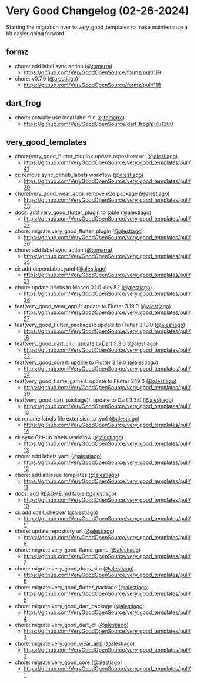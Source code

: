 # Very Good Changelog (02-26-2024)

Starting the migration over to very_good_templates to make maintenance a bit easier going forward.

## formz

- chore: add label sync action ([@tomarra](https://github.com/tomarra))
  - https://github.com/VeryGoodOpenSource/formz/pull/119
- chore: v0.7.0 ([@alestiago](https://github.com/alestiago))
  - https://github.com/VeryGoodOpenSource/formz/pull/118

## dart_frog

- chore: actually use local label file ([@tomarra](https://github.com/tomarra))
  - https://github.com/VeryGoodOpenSource/dart_frog/pull/1300

## very_good_templates

- chore(very_good_flutter_plugin): update repository url ([@alestiago](https://github.com/alestiago))
  - https://github.com/VeryGoodOpenSource/very_good_templates/pull/41
- ci: remove sync_github_labels workflow ([@alestiago](https://github.com/alestiago))
  - https://github.com/VeryGoodOpenSource/very_good_templates/pull/39
- chore(very_good_wear_app): remove e2e package ([@alestiago](https://github.com/alestiago))
  - https://github.com/VeryGoodOpenSource/very_good_templates/pull/33
- docs: add very_good_flutter_plugin to table ([@alestiago](https://github.com/alestiago))
  - https://github.com/VeryGoodOpenSource/very_good_templates/pull/37
- chore: migrate very_good_flutter_plugin ([@alestiago](https://github.com/alestiago))
  - https://github.com/VeryGoodOpenSource/very_good_templates/pull/36
- chore: add label sync action ([@tomarra](https://github.com/tomarra))
  - https://github.com/VeryGoodOpenSource/very_good_templates/pull/35
- ci: add dependabot.yaml ([@alestiago](https://github.com/alestiago))
  - https://github.com/VeryGoodOpenSource/very_good_templates/pull/31
- chore: update bricks to Mason 0.1.0-dev.52 ([@alestiago](https://github.com/alestiago))
  - https://github.com/VeryGoodOpenSource/very_good_templates/pull/28
- feat(very_good_wear_app)!: update to Flutter 3.19.0 ([@alestiago](https://github.com/alestiago))
  - https://github.com/VeryGoodOpenSource/very_good_templates/pull/27
- feat(very_good_flutter_package)!: update to Flutter 3.19.0 ([@alestiago](https://github.com/alestiago))
  - https://github.com/VeryGoodOpenSource/very_good_templates/pull/18
- feat(very_good_dart_cli)!: update to Dart 3.3.0 ([@alestiago](https://github.com/alestiago))
  - https://github.com/VeryGoodOpenSource/very_good_templates/pull/22
- feat(very_good_core)!: update to Flutter 3.19.0 ([@alestiago](https://github.com/alestiago))
  - https://github.com/VeryGoodOpenSource/very_good_templates/pull/24
- feat(very_good_flame_game)!: update to Flutter 3.19.0 ([@alestiago](https://github.com/alestiago))
  - https://github.com/VeryGoodOpenSource/very_good_templates/pull/20
- feat(very_good_dart_package)!: update to Dart 3.3.0 ([@alestiago](https://github.com/alestiago))
  - https://github.com/VeryGoodOpenSource/very_good_templates/pull/16
- ci: rename labels file extension to .yml ([@alestiago](https://github.com/alestiago))
  - https://github.com/VeryGoodOpenSource/very_good_templates/pull/14
- ci: sync GitHub labels workflow ([@alestiago](https://github.com/alestiago))
  - https://github.com/VeryGoodOpenSource/very_good_templates/pull/13
- chore: add labels.yaml ([@alestiago](https://github.com/alestiago))
  - https://github.com/VeryGoodOpenSource/very_good_templates/pull/12
- chore: add all issue templates ([@alestiago](https://github.com/alestiago))
  - https://github.com/VeryGoodOpenSource/very_good_templates/pull/11
- docs: add README.md table ([@alestiago](https://github.com/alestiago))
  - https://github.com/VeryGoodOpenSource/very_good_templates/pull/10
- ci: add spell_checker ([@alestiago](https://github.com/alestiago))
  - https://github.com/VeryGoodOpenSource/very_good_templates/pull/9
- chore: update repository url ([@alestiago](https://github.com/alestiago))
  - https://github.com/VeryGoodOpenSource/very_good_templates/pull/8
- chore: migrate very_good_flame_game ([@alestiago](https://github.com/alestiago))
  - https://github.com/VeryGoodOpenSource/very_good_templates/pull/7
- chore: migrate very_good_docs_site ([@alestiago](https://github.com/alestiago))
  - https://github.com/VeryGoodOpenSource/very_good_templates/pull/6
- chore: migrate very_good_flutter_package ([@alestiago](https://github.com/alestiago))
  - https://github.com/VeryGoodOpenSource/very_good_templates/pull/5
- chore: migrate very_good_dart_package ([@alestiago](https://github.com/alestiago))
  - https://github.com/VeryGoodOpenSource/very_good_templates/pull/4
- chore: migrate very_good_dart_cli ([@alestiago](https://github.com/alestiago))
  - https://github.com/VeryGoodOpenSource/very_good_templates/pull/3
- chore: migrate very_good_wear_app ([@alestiago](https://github.com/alestiago))
  - https://github.com/VeryGoodOpenSource/very_good_templates/pull/2
- chore: migrate very_good_core ([@alestiago](https://github.com/alestiago))
  - https://github.com/VeryGoodOpenSource/very_good_templates/pull/1
